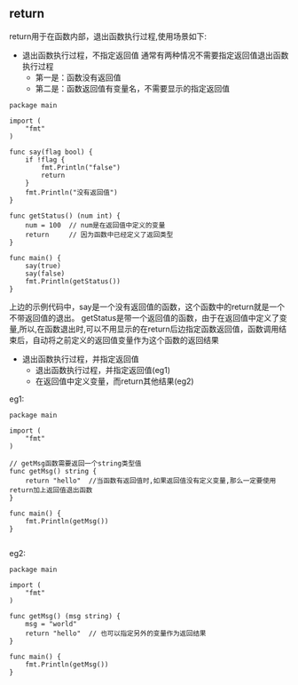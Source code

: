 ## return
return用于在函数内部，退出函数执行过程,使用场景如下:

* 退出函数执行过程，不指定返回值
通常有两种情况不需要指定返回值退出函数执行过程
	- 第一是：函数没有返回值
	- 第二是：函数返回值有变量名，不需要显示的指定返回值
```golang
package main

import (
	"fmt"
)

func say(flag bool) {
	if !flag {
		fmt.Println("false")
		return
	}
	fmt.Println("没有返回值")
}

func getStatus() (num int) {	
	num = 100  // num是在返回值中定义的变量
	return     // 因为函数中已经定义了返回类型
}

func main() {
	say(true)
	say(false)
	fmt.Println(getStatus())
}

```
上边的示例代码中，say是一个没有返回值的函数，这个函数中的return就是一个不带返回值的退出。
getStatus是带一个返回值的函数，由于在返回值中定义了变量,所以,在函数退出时,可以不用显示的在return后边指定函数返回值，函数调用结束后，自动将之前定义的返回值变量作为这个函数的返回结果

* 退出函数执行过程，并指定返回值
	- 退出函数执行过程，并指定返回值(eg1)
	- 在返回值中定义变量，而return其他结果(eg2)

eg1:
```
package main

import (
	"fmt"
)

// getMsg函数需要返回一个string类型值
func getMsg() string {
	return "hello"  //当函数有返回值时,如果返回值没有定义变量,那么一定要使用return加上返回值退出函数
}

func main() {
	fmt.Println(getMsg())
}


```

eg2:
```
package main

import (
	"fmt"
)

func getMsg() (msg string) {
	msg = "world"
	return "hello"  // 也可以指定另外的变量作为返回结果
}

func main() {
	fmt.Println(getMsg())
}

```	